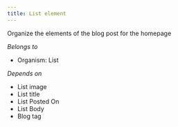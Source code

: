 ```yaml
---
title: List element
---
```

Organize the elements of the blog post for the homepage

*Belongs to*

* Organism: List

*Depends on*

* List image
* List title
* List Posted On
* List Body
* Blog tag